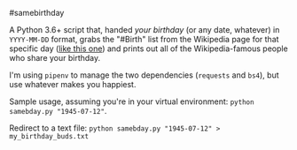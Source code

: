 #samebirthday

A Python 3.6+ script that, handed _your birthday_ (or any date, whatever) in `YYYY-MM-DD` format, grabs the "#Birth" list from the Wikipedia page for that specific day ([like this one](https://en.wikipedia.org/wiki/July_12#Births)) and prints out all of the Wikipedia-famous people who share your birthday.

I'm using `pipenv` to manage the two dependencies (`requests` and `bs4`), but use whatever makes you happiest.

Sample usage, assuming you're in your virtual environment: `python samebday.py "1945-07-12"`.

Redirect to a text file: `python samebday.py "1945-07-12" > my_birthday_buds.txt`